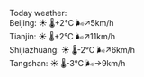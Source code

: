 Today weather:  
Beijing: ☀️ 🌡️+2°C 🌬️↗5km/h  
Tianjin: ☀️ 🌡️+2°C 🌬️↗11km/h  
Shijiazhuang: ☀️ 🌡️-2°C 🌬️↗6km/h  
Tangshan: ☀️ 🌡️-3°C 🌬️→9km/h  
